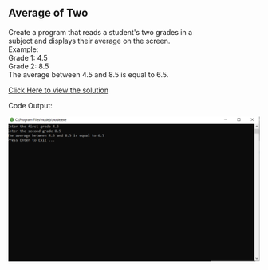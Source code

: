 ## Average of Two

Create a program that reads a student's two grades in a <br>subject and displays their average on the screen. <br>
Example: <br>
Grade 1: 4.5 <br>
Grade 2: 8.5 <br>
The average between 4.5 and 8.5 is equal to 6.5.

[Click Here to view the solution](https://github.com/davi-p-oliveira-11/JavaScriptCodeHub/blob/main/Challenges/Average-of-Two/solution.js)

Code Output:

![Output](https://github.com/davi-p-oliveira-11/JavaScriptCodeHub/blob/main/Challenges/Average-of-Two/screenshot.png)

